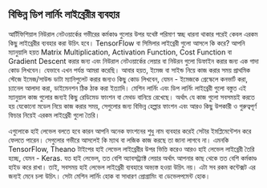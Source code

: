 ## বিভিন্ন ডিপ লার্নিং লাইব্রেরীর ব্যবহার  
আর্টিফিশিয়াল নিউরাল নেটওয়ার্কের গভীরের কর্মকাণ্ড গুলোর উপর যথেষ্ট পরিমাণ স্বচ্ছ ধারনা থাকার পরেই কেবল এরকম কিছু লাইব্রেরীর ব্যবহার করা উচিৎ হবে।<span class="s1"> TensorFlow </span>বা সিমিলার লাইব্রেরী গুলো আসলে কি করে<span class="s1">? </span>আপনি ম্যানুয়ালি হয়ত<span class="s1"> Matrix Multiplication, Activation Function, Cost Function </span>বা<span class="s1"> Gradient Descent </span>করার জন্য এবং নিউরাল নেটওয়ার্কের লেয়ার বা নিউরন গুলো ডিফাইন করার জন্য এক গাদা কোড লিখবেন। যেভাবে এখন পর্যন্ত আমরা করেছি। আবার হয়ত<span class="s1">, </span>ইমেজ বা সাইন্ড নিয়ে কাজ করার সময় প্রাথমিক স্টেজে ইমেজ<span class="s1">/</span>সাউন্ড ডাটা ম্যানিপুলেট করার জন্যও কিছু কোড লিখবেন<span class="s1">, </span>যেমন<span class="s1"> - </span>ইমেজকে গ্রেস্কেলে কনভার্ট করা<span class="s1">, </span>চ্যানেল আলাদা করা<span class="s1">, </span>ডাইমেনশন ঠিক ঠাক করা ইত্যাদি। মেশিন লার্নিং এবং ডিপ লার্নিং লাইব্রেরী গুলো বস্তুত এই ম্যানুয়াল কাজ গুলোর জন্যই কিছু রেডিমেড ফাংশন বা মেথড বানিয়ে রেখেছে। অর্থাৎ যে কাজ গুলো সবসময়ই করতে হয় যেকোনো মডেল নিয়ে কাজ করার সময়<span class="s1">, </span>সেগুলোর জন্য বিভিন্ন হেল্পার ফাংশন এবং আরও কিছু উপকারী ও গুরুত্বপূর্ণ ফিচার নিয়েই এরকম লাইব্রেরী গুলো তৈরি।</p>
<p class="p1">এগুলোকে হাই লেভেল বলতে হবে কারন আপনি অনেক ফাংশনের শুধু নাম ব্যবহার করেই সেটার ইমপ্লিমেন্টেশন করে ফেলতে পারেন। সেগুলোর গভীরে আসলেই কি ম্যাথ বা লজিক কাজ করছে তা জানা লাগবে না। এমনকি<span class="s1"> TensorFlow, Theano </span>টাইপের হাই লেভেল লাইব্রেরীর উপর ভিত্তি করেও আরও হাই লেভেল লাইব্রেরী তৈরি হচ্ছে<span class="s1">, </span>যেমন<span class="s1"> - Keras. </span>যত হাই লেভেল<span class="s1">, </span>তত বেশি অ্যাবসট্র্যাক্ট লেয়ার অর্থাৎ আপনার কাছ থেকে তত বেশি কর্মকাণ্ড হাইড করে রাখা। তাই<span class="s1">, </span>সবসময় হাই লেভেল লাইব্রেরী ব্যবহারে অভ্যস্ত হওয়া উচিৎ নয়। এটা সব রকম কন্টেক্সট এর জন্যই মেনে চলা উচিৎ। সেটা মেশিন লার্নিং হোক বা সাধারণ প্রোগ্রামিং বা ডেভেলপমেন্ট হোক।</p>